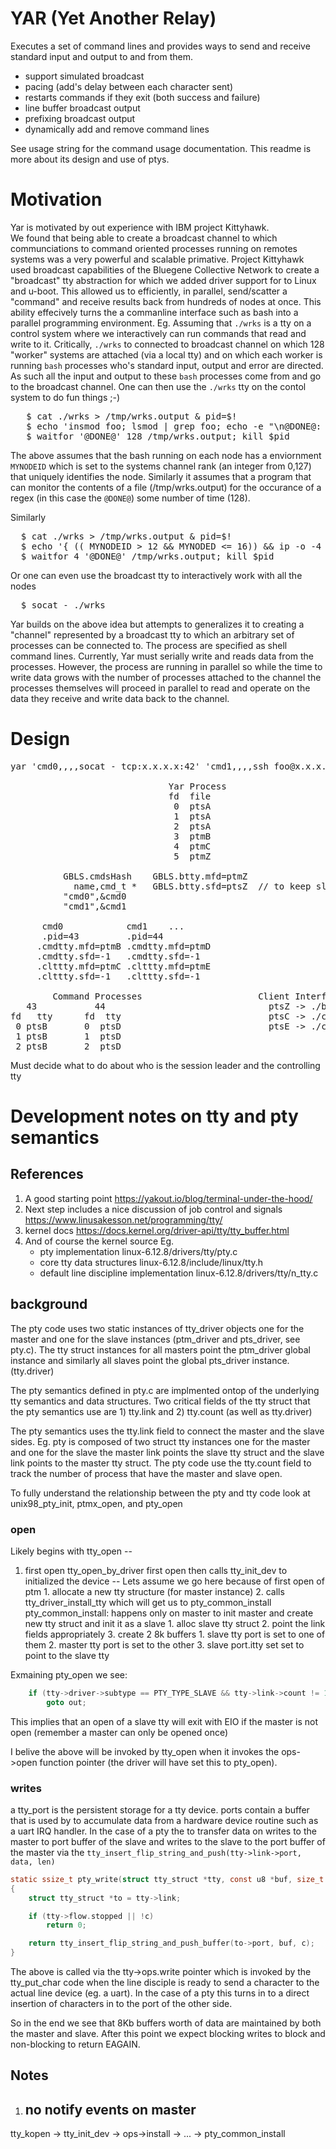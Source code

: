 # YAR (Yet Another Relay)

Executes a set of command lines and provides ways to send and receive 
standard input and output to and from them.  

- support simulated broadcast
- pacing (add's delay between each character sent)
- restarts commands if they exit (both success and failure)
- line buffer broadcast output
- prefixing broadcast output
- dynamically add and remove command lines

See usage string for the command usage documentation.
This readme is more about its design and use of ptys.


# Motivation

Yar is motivated by out experience with IBM project Kittyhawk.  
We found that being able to create a broadcast channel to which communciations
to command oriented processes running on remotes systems was a very powerful
and scalable primative.   Project Kittyhawk used
broadcast capabilities of the Bluegene Collective Network to create a "broadcast"
tty abstraction for which we added driver support for to Linux and u-boot.
This allowed us to efficiently, in parallel, send/scatter a "command" and receive
results  back from hundreds of nodes at once.  This ability effecively 
turns the a commanline interface such as bash into a parallel programming 
environment.  Eg. Assuming that `./wrks` is a tty on a control system
where we interactively can run commands that read and write to it. 
Critically, `./wrks` to connected to broadcast channel on which 
128 "worker" systems are attached (via a local tty) and on which each
worker is running `bash` processes who's standard input, output and error
are directed.  As such all the input and output to these `bash` processes
come from and go to the broadcast channel.  One can then use the `./wrks`
tty on the contol system to do fun things ;-)

<pre>
   $ cat ./wrks > /tmp/wrks.output & pid=$!
   $ echo 'insmod foo; lsmod | grep foo; echo -e "\n@DONE@: $MYNODEID"' > wrks
   $ waitfor '@DONE@' 128 /tmp/wrks.output; kill $pid
</pre>

The above assumes that the bash running on each node has a enviornment 
`MYNODEID` which is set to the systems channel rank (an integer from 0,127) 
that uniquely identifies the node.  Similarly it assumes that a program
that can monitor the contents of a file (/tmp/wrks.output) for the occurance
of a regex (in this case the `@DONE@`) some number of time (128).

Similarly
<pre>
  $ cat ./wrks > /tmp/wrks.output & pid=$!
  $ echo '{ (( MYNODEID > 12 && MYNODED <= 16)) && ip -o -4 addr; } && echo @DONE@' > ./wrks 
  $ waitfor 4 '@DONE@' /tmp/wrks.output; kill $pid
</pre>

Or one can even use the broadcast tty to interactively work with all the nodes
<pre>
  $ socat - ./wrks
</pre>

Yar builds on the above idea but attempts to  generalizes it to creating a 
"channel" represented by a broadcast tty to which an arbitrary set of processes
can be connected to.  The process are specified as shell command lines.
Currently, Yar must serially write and reads data from the processes.  However,
the process are running in parallel so while the time to write data grows
with the number of processes attached to the channel the processes themselves
will proceed in parallel to read and operate on the data they receive and write
data back to the channel.


# Design

<pre>
yar 'cmd0,,,,socat - tcp:x.x.x.x:42' 'cmd1,,,,ssh foo@x.x.x.x' 
  
                              Yar Process
							  fd  file
							   0  ptsA
							   1  ptsA
							   2  ptsA
							   3  ptmB
							   4  ptmC
                               5  ptmZ
							      
	      GBLS.cmdsHash    GBLS.btty.mfd=ptmZ
		    name,cmd_t *   GBLS.btty.sfd=ptsZ  // to keep slave persistent
          "cmd0",&cmd0
		  "cmd1",&cmd1
          
	  cmd0            cmd1    ...
      .pid=43         .pid=44
     .cmdtty.mfd=ptmB .cmdtty.mfd=ptmD
	 .cmdtty.sfd=-1   .cmdtty.sfd=-1
     .clttty.mfd=ptmC .clttty.mfd=ptmE
     .clttty.sfd=-1   .clttty.sfd=-1
	 
        Command Processes                      Client Interfaces
   43           44	                             ptsZ -> ./btty
fd   tty      fd  tty                            ptsC -> ./cmd0
 0 ptsB       0  ptsD                            ptsE -> ./cmd1
 1 ptsB       1  ptsD
 2 ptsB       2  ptsD
</pre>

Must decide what to do about who is the session leader and the controlling tty



# Development notes on tty and pty semantics 

## References

1. A good starting point https://yakout.io/blog/terminal-under-the-hood/
2. Next step includes a nice discussion of job control and signals https://www.linusakesson.net/programming/tty/
3. kernel docs  https://docs.kernel.org/driver-api/tty/tty_buffer.html
3. And of course the kernel source Eg.
	- pty implementation linux-6.12.8/drivers/tty/pty.c
    - core tty data structures linux-6.12.8/include/linux/tty.h
    - default line discipline implementation linux-6.12.8/drivers/tty/n_tty.c


## background 
The pty code uses two static instances of tty_driver objects one for 
the master and one for the slave instances 
(ptm_driver and pts_driver, see pty.c).  The tty struct instances 
for all masters point the ptm_driver global instance and 
similarly all slaves point the global pts_driver instance. (tty.driver)

The pty semantics defined in pty.c are implmented ontop of the underlying
tty semantics and data structures.  Two critical fields of the tty struct
that the pty semantics use are 1) tty.link and 2) tty.count (as well 
as tty.driver)

The pty semantics uses the tty.link field to connect the master and the slave sides.
Eg. pty is composed of two struct tty instances one for the master and one 
for the slave the master link points the slave tty struct and the slave link points 
to the master tty struct.  The pty code use the tty.count field to track the 
number of process that have the master and slave open. 

To fully understand the relationship between the pty and tty code look 
at unix98_pty_init, ptmx_open, and pty_open
### open

Likely begins with tty_open -- 
1. first open
  tty_open_by_driver
     first open then calls tty_init_dev to initialized the device
	      -- Lets assume we go here because of first open of ptm
		       1. allocate a new tty structure (for master instance)
		       2. calls tty_driver_install_tty
			       which will get us to pty_common_install
				   pty_common_install:
				      happens only on master to init master and create 
					  new tty struct and init it as a slave 
					  1. alloc slave tty struct
					  2. point the link fields appropriately
					  3. create 2 8k buffers 
					      1. slave tty port is set to one of them
						  2. master tty port is set to the other
						  3. slave port.itty set set to point to the slave tty


Exmaining pty_open we see:

``` C
	if (tty->driver->subtype == PTY_TYPE_SLAVE && tty->link->count != 1)
		goto out;
```

This implies that an open of a slave tty will exit with EIO if the master
is not open (remember a master can only be opened once)


I belive the above will be invoked by tty_open when it invokes the 
ops->open function pointer (the driver will have set this to pty_open).




### writes

a tty_port is the persistent storage for a tty device.  ports contain a buffer 
that is used by to accumulate data from a hardware device routine such
as a uart IRQ handler.  In the case of a pty the to transfer data on writes to the master to 
port buffer of the slave and writes to the slave to the port buffer of the master
via the `tty_insert_flip_string_and_push(tty->link->port, data, len)`

``` C
static ssize_t pty_write(struct tty_struct *tty, const u8 *buf, size_t c)
{
	struct tty_struct *to = tty->link;

	if (tty->flow.stopped || !c)
		return 0;

	return tty_insert_flip_string_and_push_buffer(to->port, buf, c);
}
```

The above is called via the tty->ops.write pointer which is invoked by the
tty_put_char code when the line disciple is ready to send a character to the 
actual line device (eg. a uart).  In the case of a pty this turns in to
a direct insertion of characters in to the port of the other side.

So in the end we see that 8Kb buffers worth of data are maintained by 
both the master and slave.  After this point we expect blocking writes 
to block and non-blocking to return EAGAIN.


## Notes 

1. no notify events on master
	- 
tty_kopen -> tty_init_dev -> ops->install -> ... -> pty_common_install
